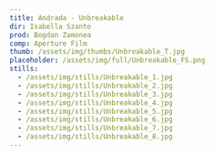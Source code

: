 ```yaml
---
title: Andrada - Unbreakable
dir: Isabella Szanto
prod: Bogdan Zamonea
comp: Aperture Film
thumb: /assets/img/thumbs/Unbreakable_T.jpg
placeholder: /assets/img/full/Unbreakable_FS.png
stills:
  - /assets/img/stills/Unbreakable_1.jpg
  - /assets/img/stills/Unbreakable_2.jpg
  - /assets/img/stills/Unbreakable_3.jpg
  - /assets/img/stills/Unbreakable_4.jpg
  - /assets/img/stills/Unbreakable_5.jpg
  - /assets/img/stills/Unbreakable_6.jpg
  - /assets/img/stills/Unbreakable_7.jpg
  - /assets/img/stills/Unbreakable_8.jpg
---
```


